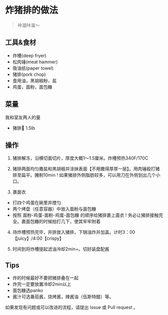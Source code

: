 # 炸猪排的做法

<!-- 标题格式必须是 `菜名` + `的做法`。和文件名一致。 -->

> 咔滋咔滋～

## 工具&食材

- 炸槽(deep fryer)
- 松肉锤(meat hammer)
- 吸油纸(paper towel)
- 猪排(pork chop)
- 食用油，黑胡椒粉，盐
- 鸡蛋，面粉，面包糠
 
## 菜量
我和室友两人的量

- 猪排🥩 1.5lb


## 操作

1. 猪排解冻，沿横切面切片，厚度大概1～1.5厘米。炸槽预热340F/170C

2. 猪排两面均匀撒盐和黑胡椒并涂抹表面【不用撒得厚厚一层】。用肉锤殴打猪排至扁平。腌制10min
  ! 如果猪排外侧脂肪较多，可以用刀在外侧划出几个小口。

3. 裹面衣
  - 打四个鸡蛋在碗里并搅匀
  - 两个烤盘（任意容器）中放入面粉与面包糠
  - 按照 面粉-鸡蛋-面粉-鸡蛋-面包糠 的顺序给猪排裹上面衣
  ! 务必让猪排接触完全。裹面包糠的时候拍打几下，使其牢牢附着
   
4. 待炸槽预热完毕，并排放入猪排，下锅油炸并加盖。计时3：00【juicy】/4:00【crispy】

5. 时间到将炸槽提起滤油冷却2min+。切好装盘配酱


## Tips

- 炸的时候最好不要把猪排叠在一起
- 炸完一定要放置冷却2min以上
- 面包糠选panko
- 酱汁可选番茄酱，烧烤酱，辣酱油（伍斯特醋）等。

如果发现有问题或可以改进的流程，请提出 Issue 或 Pull request 。
